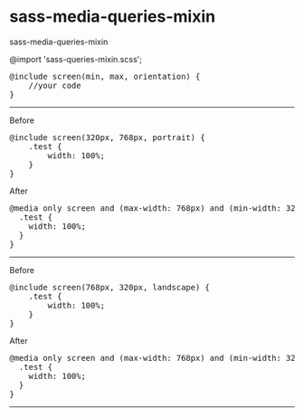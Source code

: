 # sass-media-queries-mixin
sass-media-queries-mixin

@import 'sass-queries-mixin.scss';

<pre>
@include screen(min, max, orientation) {
    //your code
}
</pre>
<hr>


Before
<pre>
@include screen(320px, 768px, portrait) {
    .test {
        width: 100%;
    }
}
</pre>

After
<pre>
@media only screen and (max-width: 768px) and (min-width: 320px) and (orientation: portrait) {
  .test {
    width: 100%;
  }
}
</pre>
<hr>

Before
<pre>
@include screen(768px, 320px, landscape) {
    .test {
        width: 100%;
    }
}
</pre>

After
<pre>
@media only screen and (max-width: 768px) and (min-width: 320px) and (orientation: landscape) {
  .test {
    width: 100%;
  }
}
</pre>
<hr>
